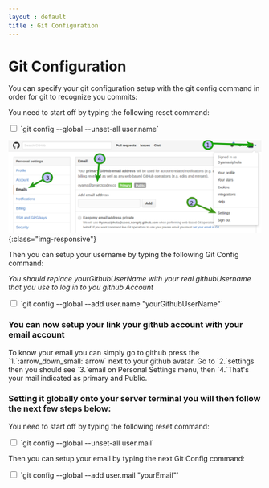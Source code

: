 ```yaml
---
layout : default
title : Git Configuration
---
```


# Git Configuration

You can specify your git configuration setup with the git config command in order for git to recognize you commits:

You need to start off by typing the following reset command:

<input type="checkbox" class="sidebar-checkbox" id="sidebar-checkbox">
`git config --global --unset-all user.name`

![image-title-here](/img/posts_Schematics/gitHubConfigEx.png){:class="img-responsive"}

Then you can setup your username by typing the following Git Config command:

*You should replace yourGithubUserName with your real githubUsername that you use to log in to you github Account*

<input type="checkbox" class="sidebar-checkbox" id="sidebar-checkbox">
`git config --global --add user.name "yourGithubUserName"`


<h3>You can now setup your link your github account with your email account</h3>
To know your email you can simply go to github press the `1.`:arrow_down_small:`arrow` next to your github avatar. Go to `2.`settings then you should see `3.`email on Personal Settings menu, then `4.`That's your mail indicated as primary and Public.

<h3>Setting it globally onto your server terminal you will then follow the next few steps below:</h3>

You need to start off by typing the following reset command:

<input type="checkbox" class="sidebar-checkbox" id="sidebar-checkbox">
`git config --global --unset-all user.mail`

Then you can setup your email by typing the next Git Config command:

<input type="checkbox" class="sidebar-checkbox" id="sidebar-checkbox">
`git config --global --add user.mail "yourEmail"`
